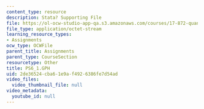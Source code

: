 ```yaml
---
content_type: resource
description: Stata? Supporting File
file: https://ol-ocw-studio-app-qa.s3.amazonaws.com/courses/17-872-quantitative-research-in-political-science-and-public-policy-spring-2004/2de36524cba61e9af4926386fe7d54ad_PS6_1.GPH
file_type: application/octet-stream
learning_resource_types:
- Assignments
ocw_type: OCWFile
parent_title: Assignments
parent_type: CourseSection
resourcetype: Other
title: PS6_1.GPH
uid: 2de36524-cba6-1e9a-f492-6386fe7d54ad
video_files:
  video_thumbnail_file: null
video_metadata:
  youtube_id: null
---
```

